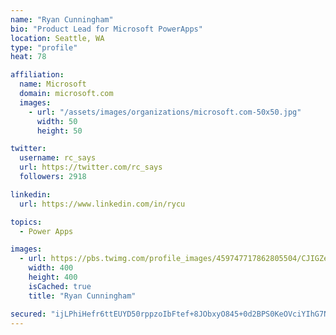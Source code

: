 ```yaml
---
name: "Ryan Cunningham"
bio: "Product Lead for Microsoft PowerApps"
location: Seattle, WA
type: "profile"
heat: 78

affiliation:
  name: Microsoft
  domain: microsoft.com
  images:
    - url: "/assets/images/organizations/microsoft.com-50x50.jpg"
      width: 50
      height: 50

twitter:
  username: rc_says
  url: https://twitter.com/rc_says
  followers: 2918

linkedin:
  url: https://www.linkedin.com/in/rycu

topics:
  - Power Apps

images:
  - url: https://pbs.twimg.com/profile_images/459747717862805504/CJIGZejd_400x400.png
    width: 400
    height: 400
    isCached: true
    title: "Ryan Cunningham"

secured: "ijLPhiHefr6ttEUYD50rppzoIbFtef+8JObxyO845+0d2BPS0KeOVciYIhG7NFVlreM2S5r8nMWloGNMItcsXBKB40cUSXI1SOZ1cHl4RSVpdWh2A4QhpF8UBNJOdJQbrGoVwh8LQc1sZPGEFkIgImvlKebrMCoLn273apjkp3O6qRtrqHiLaeR4wy5vEgyQUxGAQkJQ/BvTQIOKhK13YQlCTooJmbK29XGl6Rqxu8s+l6nwjmXhdS/pZkuQPwmKiw0Qg/2XIyn04GK+zP9NmJfI9XuoPgOerMBRhGc9o12H1sZJ8f+zCTildYH+n0FA61j4UK7fSUi0BItUEsJmIDNZoFb8ROX5QlnzLbZxcCLXqDzarnGbet23KCk0mz1YEjqZKd49tYnxVgmbMc1suDUimc96H4nrhaWk+grroQk=;5UJKWlzTNHgqm8ON9D6O8Q=="
---
```


